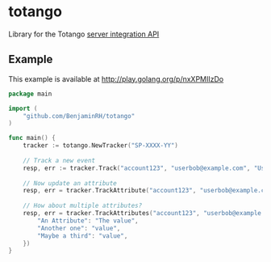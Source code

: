 # totango

Library for the Totango [server integration API](http://help.totango.com/installing-totango/quick-start-http-api-server-side-integration/)

## Example

This example is available at http://play.golang.org/p/nxXPMIIzDo

```go
package main

import (
	"github.com/BenjaminRH/totango"
)

func main() {
	tracker := totango.NewTracker("SP-XXXX-YY")
	
	// Track a new event
	resp, err := tracker.Track("account123", "userbob@example.com", "User Bob", "Some Activity", "A Module")
	
	// Now update an attribute
	resp, err = tracker.TrackAttribute("account123", "userbob@example.com", "Some Attribute", "The Value")
	
	// How about multiple attributes?
	resp, err = tracker.TrackAttributes("account123", "userbob@example.com", map[string]string{
		"An Attribute": "The value",
		"Another one": "value",
		"Maybe a third": "value",
	})
}
```
